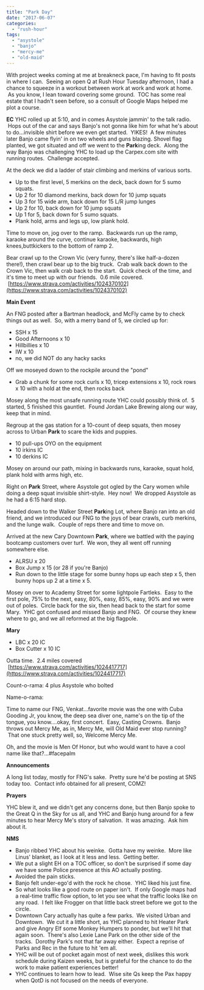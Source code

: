 ```yaml
---
title: "Park Day"
date: "2017-06-07"
categories: 
  - "rush-hour"
tags: 
  - "asystole"
  - "banjo"
  - "mercy-me"
  - "old-maid"
---
```


With project weeks coming at me at breakneck pace, I'm having to fit posts in where I can.  Seeing an open Q at Rush Hour Tuesday afternoon, I had a chance to squeeze in a workout between work at work and work at home.  As you know, I lean toward covering some ground.  TOC has some real estate that I hadn't seen before, so a consult of Google Maps helped me plot a course.

**EC** YHC rolled up at 5:10, and in comes Asystole jammin' to the talk radio.  Hops out of the car and says Banjo's not gonna like him for what he's about to do...invisible shirt before we even get started.  YIKES!  A few minutes later Banjo came flyin' in on two wheels and guns blazing. Shovel flag planted, we got situated and off we went to the **Park**ing deck.  Along the way Banjo was challenging YHC to load up the Carpex.com site with running routes.  Challenge accepted.

At the deck we did a ladder of stair climbing and merkins of various sorts.

- Up to the first level, 5 merkins on the deck, back down for 5 sumo squats.
- Up 2 for 10 diamond merkins, back down for 10 jump squats
- Up 3 for 15 wide arm, back down for 15 L/R jump lunges
- Up 2 for 10, back down for 10 jump squats
- Up 1 for 5, back down for 5 sumo squats.
- Plank hold, arms and legs up, low plank hold.

Time to move on, jog over to the ramp.  Backwards run up the ramp, karaoke around the curve, continue karaoke, backwards, high knees,buttkickers to the bottom of ramp 2.

Bear crawl up to the Crown Vic (very funny, there's like half-a-dozen there!), then crawl bear up to the big truck.  Crab walk back down to the Crown Vic, then walk crab back to the start.  Quick check of the time, and it's time to meet up with our friends.  0.6 mile covered.  [https://www.strava.com/activities/1024370102](https://www.strava.com/activities/1024370102)

**Main Event**

An FNG posted after a Bartman headlock, and McFly came by to check things out as well.  So, with a merry band of 5, we circled up for:

- SSH x 15
- Good Afternoons x 10
- Hillbillies x 10
- IW x 10
- no, we did NOT do any hacky sacks

Off we moseyed down to the rockpile around the "pond"

- Grab a chunk for some rock curls x 10, tricep extensions x 10, rock rows x 10 with a hold at the end, then rocks back

Mosey along the most unsafe running route YHC could possibly think of.  5 started, 5 finished this gauntlet.  Found Jordan Lake Brewing along our way, keep that in mind.

Regroup at the gas station for a 10-count of deep squats, then mosey across to Urban **Park** to scare the kids and puppies.

- 10 pull-ups OYO on the equipment
- 10 irkins IC
- 10 derkins IC

Mosey on around our path, mixing in backwards runs, karaoke, squat hold, plank hold with arms high, etc.

Right on **Park** Street, where Asystole got ogled by the Cary women while doing a deep squat invisible shirt-style.  Hey now!  We dropped Asystole as he had a 6:15 hard stop.

Headed down to the Walker Street **Park**ing Lot, where Banjo ran into an old friend, and we introduced our FNG to the joys of bear crawls, curb merkins, and the lunge walk.  Couple of reps there and time to move on.

Arrived at the new Cary Downtown **Park**, where we battled with the paying bootcamp customers over turf.  We won, they all went off running somewhere else.

- ALRSU x 20
- Box Jump x 15 (or 28 if you're Banjo)
- Run down to the little stage for some bunny hops up each step x 5, then bunny hops up 2 at a time x 5.

Mosey on over to Academy Street for some lightpole Fartleks.  Easy to the first pole, 75% to the next, easy, 80%, easy, 85%, easy, 90% and we were out of poles.  Circle back for the six, then head back to the start for some Mary.  YHC got confused and missed Banjo and FNG.  Of course they knew where to go, and we all reformed at the big flagpole.

**Mary**

- LBC x 20 IC
- Box Cutter x 10 IC

Outta time.  2.4 miles covered  [https://www.strava.com/activities/1024417717](https://www.strava.com/activities/1024417717)

Count-o-rama: 4 plus Asystole who bolted

Name-o-rama:

Time to name our FNG, Venkat...favorite movie was the one with Cuba Gooding Jr, you know, the deep sea diver one, name's on the tip of the tongue, you know....okay, first concert.  Easy, Casting Crowns.  Banjo throws out Mercy Me, as in, Mercy Me, will Old Maid ever stop running?  That one stuck pretty well, so, Welcome Mercy Me.

Oh, and the movie is Men Of Honor, but who would want to have a cool name like that?...#facepalm

**Announcements**

A long list today, mostly for FNG's sake.  Pretty sure he'd be posting at SNS today too.  Contact info obtained for all present, COMZ!

**Prayers**

YHC blew it, and we didn't get any concerns done, but then Banjo spoke to the Great Q in the Sky for us all, and YHC and Banjo hung around for a few minutes to hear Mercy Me's story of salvation.  It was amazing.  Ask him about it.

**NMS**

- Banjo ribbed YHC about his weinke.  Gotta have my weinke.  More like Linus' blanket, as I look at it less and less.  Getting better.
- We put a slight EH on a TOC officer, so don't be surprised if some day we have some Police presence at this AO actually posting.
- Avoided the pain sticks.
- Banjo felt under-ego'd with the rock he chose.  YHC liked his just fine.
- So what looks like a good route on paper isn't.  If only Google maps had a real-time traffic flow option, to let you see what the traffic looks like on any road.  I felt like Frogger on that little back street before we got to the circle.
- Downtown Cary actually has quite a few parks.  We visited Urban and Downtown.  We cut it a little short, as YHC planned to hit Heater Park and give Angry Elf some Monkey Humpers to ponder, but we'll hit that again soon.  There's also Lexie Lane Park on the other side of the tracks.  Dorothy Park's not that far away either.  Expect a reprise of Parks and Rec in the future to hit 'em all.
- YHC will be out of pocket again most of next week, dislikes this work schedule during Kaizen weeks, but is grateful for the chance to do the work to make patient experiences better!
- YHC continues to learn how to lead.  Wise site Qs keep the Pax happy when QotD is not focused on the needs of everyone.
